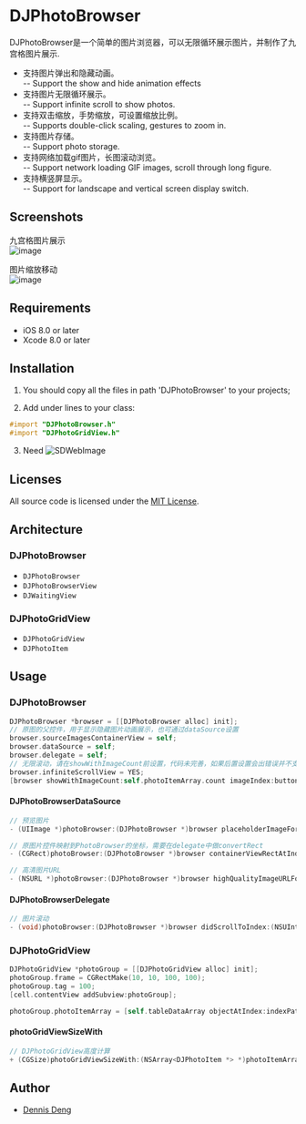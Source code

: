 DJPhotoBrowser
==============

DJPhotoBrowser是一个简单的图片浏览器，可以无限循环展示图片，并制作了九宫格图片展示. <br/>

* 支持图片弹出和隐藏动画。<br/>
-- Support the show and hide animation effects
* 支持图片无限循环展示。<br/>
-- Support infinite scroll to show photos.
* 支持双击缩放，手势缩放，可设置缩放比例。<br/>
-- Supports double-click scaling, gestures to zoom in.
* 支持图片存储。<br/>
-- Support photo storage.
* 支持网络加载gif图片，长图滚动浏览。<br/>
-- Support network loading GIF images, scroll through long figure.
* 支持横竖屏显示。<br/>
-- Support for landscape and vertical screen display switch.

## Screenshots
九宫格图片展示 <br/>
![image](/photoBrowser1.gif)

图片缩放移动 <br/>
![image](/photoBrowser2.gif)

## Requirements

- iOS 8.0 or later
- Xcode 8.0 or later

## Installation

1. You should copy all the files in path 'DJPhotoBrowser' to your projects;

2. Add under lines to your class:
``` objective-c
#import "DJPhotoBrowser.h"
#import "DJPhotoGridView.h"
```
3. Need ![SDWebImage](https://github.com/rs/SDWebImage/)

## Licenses

All source code is licensed under the [MIT License](https://github.com/iunion/DJKit/blob/master/LICENSE).


## Architecture

### DJPhotoBrowser

- `DJPhotoBrowser`
- `DJPhotoBrowserView`
- `DJWaitingView`

### DJPhotoGridView

- `DJPhotoGridView`
- `DJPhotoItem`

## Usage

### DJPhotoBrowser
``` objective-c
DJPhotoBrowser *browser = [[DJPhotoBrowser alloc] init];
// 原图的父控件，用于显示隐藏图片动画展示，也可通过dataSource设置
browser.sourceImagesContainerView = self;
browser.dataSource = self;
browser.delegate = self;
// 无限滚动，请在showWithImageCount前设置，代码未完善，如果后置设置会出错误并不支持重新设置
browser.infiniteScrollView = YES;
[browser showWithImageCount:self.photoItemArray.count imageIndex:button.tag];
```

#### DJPhotoBrowserDataSource
``` objective-c
// 预览图片
- (UIImage *)photoBrowser:(DJPhotoBrowser *)browser placeholderImageForIndex:(NSUInteger)index;

// 原图片控件映射到PhotoBrowser的坐标，需要在delegate中做convertRect
- (CGRect)photoBrowser:(DJPhotoBrowser *)browser containerViewRectAtIndex:(NSUInteger)index;

// 高清图片URL
- (NSURL *)photoBrowser:(DJPhotoBrowser *)browser highQualityImageURLForIndex:(NSUInteger)index;
```

#### DJPhotoBrowserDelegate
``` objective-c
// 图片滚动
- (void)photoBrowser:(DJPhotoBrowser *)browser didScrollToIndex:(NSUInteger)index;
```

### DJPhotoGridView
``` objective-c
DJPhotoGridView *photoGroup = [[DJPhotoGridView alloc] init];
photoGroup.frame = CGRectMake(10, 10, 100, 100);
photoGroup.tag = 100;
[cell.contentView addSubview:photoGroup];

photoGroup.photoItemArray = [self.tableDataArray objectAtIndex:indexPath.row];
```

#### photoGridViewSizeWith
``` objective-c
// DJPhotoGridView高度计算
+ (CGSize)photoGridViewSizeWith:(NSArray<DJPhotoItem *> *)photoItemArray;
```

## Author
- [Dennis Deng](https://github.com/iunion)

